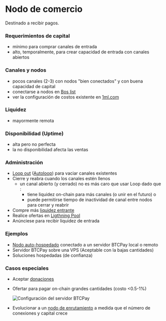 # Nodo de comercio
Destinado a recibir pagos.

### Requerimientos de capital
* mínimo para comprar canales de entrada
* alto, temporalmente, para crear capacidad de entrada con canales abiertos

### Canales y nodos
* pocos canales (2-3) con nodos "bien conectados" y con buena capacidad de capital
* conectarse a nodos en [Bos list](bosscore.md)
* ver la configuración de costos existente en [1ml.com](https//1ml.com)

### Liquidez
* mayormente remota

### Disponibilidad (Uptime)
 * alta pero no perfecta
 * la no disponibilidad afecta las ventas

### Administración
* [Loop out](https://github.com/lightninglabs/loop#lightning-loop) ([Autoloop](https://docs.lightning.engineering/advanced-best-practices/advanced-best-practices-overview/autoloop)) para vaciar canales existentes
* Cierre y reabra cuando los canales estén llenos
  * un canal abierto (y cerrado) no es más caro que usar Loop dado que :
    * tiene liquidez on-chain para más canales (o unir en el futuro) o
    * puede permitirse tiempo de inactividad de canal entre nodos para cerrar y reabrir
* Compre más [liquidez entrante](createinboundliquidity.md)
* Realice ofertas en [Ligthning Pool](pool.md)
* Anúnciese para recibir liquidez de entrada

### Ejemplos
* [Nodo auto-hospedado](https://github.com/bavarianledger/bitcoin-nodes) conectado a un servidor BTCPay local o remoto
* Servidor BTCPay sobre una VPS (Aceptable con la bajas cantidades)
* Soluciones hospedadas (de confianza)

### Casos especiales
* Aceptar [donaciones](donations.md)
* Ofertar para pagar on-chain grandes cantidades (costo <0.5-1%)

  ![Configuración del servidor BTCPay](/.gitbook/assets/btcpay.on-offchain.png)

* Evolucionar a un [nodo de enrutamiento](nodetype.routing.md) a medida que el número de conexiones y capital crece
